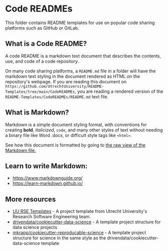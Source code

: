 # Code READMEs

This folder contains README templates for use on popular code sharing platforms such as GitHub or GitLab. 

## What is a Code README?

A code README is a markdown text document that describes the contents, use, and code of a code repository. 

On many code sharing platforms, a `README.md` file in a folder will have the markdown text styling in the document rendered as HTML on the repository's webpage. If you are reading this document on `https://github.com/UtrechtUniversity/README-Templates/tree/main/CodeREADMEs`, you are reading a rendered version of the `README-Templates/CodeREADMEs/README.md` text file. 

## What is Markdown?

Markdown is a simple document styling format, with conventions for creating **bold**, *italicized*, `code`, and many other styles of text without needing a binary file like Word .docx, or difficult style tags like `<html>`. 

See how this document is formatted by going to [the raw view of the Markdown file.](https://raw.githubusercontent.com/UtrechtUniversity/README-Templates/main/CodeREADMEs/README.md)

## Learn to write Markdown:

* https://www.markdownguide.org/
* https://learn-markdown.github.io/

## More resources 

* [UU RSE Templates](https://github.com/UtrechtUniversity/rse-project-templates) - A project template from Utrecht University's Research Software Engineering team. 
* [drivendata/cookiecutter-data-science](https://github.com/drivendata/cookiecutter-data-science) - A template project structure for data science projects
* [mkrapp/cookiecutter-reproducable-science](https://github.com/mkrapp/cookiecutter-reproducible-science) - A template project structure for science in the same style as the drivendata/cookiecutter-data-science template